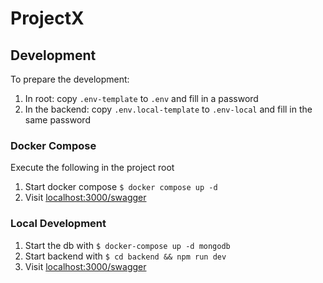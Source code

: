 # ProjectX

## Development
To prepare the development:
1. In root: copy `.env-template` to `.env` and fill in a password
2. In the backend: copy `.env.local-template` to `.env-local` and fill in the same password

### Docker Compose
Execute the following in the project root
1. Start docker compose `$ docker compose up -d`
2. Visit [localhost:3000/swagger](http://localhost:3000/swagger)

### Local Development
1. Start the db with `$ docker-compose up -d mongodb`
2. Start backend with `$ cd backend && npm run dev`
3. Visit [localhost:3000/swagger](http://localhost:3000/swagger)
